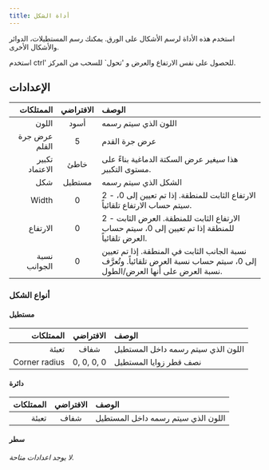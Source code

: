 ```yaml
---
title: أداة الشكل
---
```


استخدم هذه الأداة لرسم الأشكال على الورق.
يمكنك رسم المستطيلات، الدوائر والأشكال الأخرى.

استخدم ctrl' للحصول على نفس الارتفاع والعرض و 'تحول\` للسحب من المركز.

## الإعدادات

|      الممتلكات | الافتراضي | الوصف                                                                                                                                                                       |
| -------------: | :-------: | :-------------------------------------------------------------------------------------------------------------------------------------------------------------------------- |
|          اللون |    أسود   | اللون الذي سيتم رسمه                                                                                                                                                        |
|  عرض جرة القلم |     5     | عرض جرة القدم                                                                                                                                                               |
| تكبير الاعتماد |    خاطئ   | هذا سيغير عرض السكتة الدماغية بناءً على مستوى التكبير.                                                                                                      |
|            شكل |   مستطيل  | الشكل الذي سيتم رسمه                                                                                                                                                        |
|          Width |     0     | 2 - الارتفاع الثابت للمنطقة. إذا تم تعيين إلى 0، سيتم حساب الارتفاع تلقائياً.                                                               |
|       الارتفاع |     0     | 2 - الارتفاع الثابت للمنطقة. العرض الثابت للمنطقة إذا تم تعيين إلى 0، سيتم حساب العرض تلقائياً.                                             |
|   نسبة الجوانب |     0     | نسبة الجانب الثابت في المنطقة. إذا تم تعيين إلى 0، سيتم حساب نسبة العرض تلقائياً. وتُعرَّف نسبة العرض على أنها العرض/الطول. |

### أنواع الشكل

#### مستطيل

|     الممتلكات |  الافتراضي | الوصف                              |
| ------------: | :--------: | :--------------------------------- |
|         تعبئة |    شفاف    | اللون الذي سيتم رسمه داخل المستطيل |
| Corner radius | 0, 0, 0, 0 | نصف قطر زوايا المستطيل             |

#### دائرة

| الممتلكات | الافتراضي | الوصف                              |
| --------: | :-------: | :--------------------------------- |
|     تعبئة |    شفاف   | اللون الذي سيتم رسمه داخل المستطيل |

#### سطر

_لا يوجد اعدادات متاحة._
